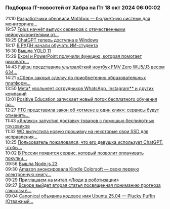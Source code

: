 <h3>Подборка IT-новостей от Хабра на Пт 18 окт 2024 06:00:02</h3>
<div class="rss">
  <span class="smaller gray hspace">21:10</span>
  <a class="nodecor" href="https://habr.com/ru/news/851524/?utm_source=habrahabr&utm_medium=rss&utm_campaign=851524">Разработчики обновили Mothbox — бюджетную систему для мониторинга...</a>
</div>
<div class="rss">
  <span class="smaller gray hspace">19:57</span>
  <a class="nodecor" href="https://habr.com/ru/news/851518/?utm_source=habrahabr&utm_medium=rss&utm_campaign=851518">Fplus начнёт выпуск серверов с отечественными нейроускорителями от...</a>
</div>
<div class="rss">
  <span class="smaller gray hspace">18:25</span>
  <a class="nodecor" href="https://habr.com/ru/companies/bothub/news/851502/?utm_source=habrahabr&utm_medium=rss&utm_campaign=851502">ChatGPT теперь доступна в Windows</a>
</div>
<div class="rss">
  <span class="smaller gray hspace">18:17</span>
  <a class="nodecor" href="https://habr.com/ru/news/851496/?utm_source=habrahabr&utm_medium=rss&utm_campaign=851496">В РУДН начали обучать ИИ-студента</a>
</div>
<div class="rss">
  <span class="smaller gray hspace">16:30</span>
  <a class="nodecor" href="https://habr.com/ru/news/851486/?utm_source=habrahabr&utm_medium=rss&utm_campaign=851486">Вышла YOLO 11</a>
</div>
<div class="rss">
  <span class="smaller gray hspace">15:29</span>
  <a class="nodecor" href="https://habr.com/ru/news/851474/?utm_source=habrahabr&utm_medium=rss&utm_campaign=851474">Excel и PowerPoint получили функцию, которая помогает рисовать...</a>
</div>
<div class="rss">
  <span class="smaller gray hspace">14:43</span>
  <a class="nodecor" href="https://habr.com/ru/news/851454/?utm_source=habrahabr&utm_medium=rss&utm_campaign=851454">Fujitsu представила ультралёгкий ноутбук FMV Zero WU5/J3 весом 634...</a>
</div>
<div class="rss">
  <span class="smaller gray hspace">14:21</span>
  <a class="nodecor" href="https://habr.com/ru/news/851448/?utm_source=habrahabr&utm_medium=rss&utm_campaign=851448">«Сбер» закрыл сделку по приобретению образовательных платформ...</a>
</div>
<div class="rss">
  <span class="smaller gray hspace">13:50</span>
  <a class="nodecor" href="https://habr.com/ru/news/851442/?utm_source=habrahabr&utm_medium=rss&utm_campaign=851442">Meta* увольняет сотрудников WhatsApp, Instagram** и других компаний</a>
</div>
<div class="rss">
  <span class="smaller gray hspace">13:01</span>
  <a class="nodecor" href="https://habr.com/ru/companies/pt/news/851294/?utm_source=habrahabr&utm_medium=rss&utm_campaign=851294">Positive Education запускает новый поток бесплатного обучения по...</a>
</div>
<div class="rss">
  <span class="smaller gray hspace">12:27</span>
  <a class="nodecor" href="https://habr.com/ru/news/851426/?utm_source=habrahabr&utm_medium=rss&utm_campaign=851426">FTC представила закон об «отмене в один клик»: сервисы будут отменять...</a>
</div>
<div class="rss">
  <span class="smaller gray hspace">11:43</span>
  <a class="nodecor" href="https://habr.com/ru/news/851406/?utm_source=habrahabr&utm_medium=rss&utm_campaign=851406">«Яндекс» запустил доставку товаров с помощью беспилотных грузовиков</a>
</div>
<div class="rss">
  <span class="smaller gray hspace">11:32</span>
  <a class="nodecor" href="https://habr.com/ru/news/851402/?utm_source=habrahabr&utm_medium=rss&utm_campaign=851402">WD выпустила новую прошивку на некоторые свои SSD для исправления...</a>
</div>
<div class="rss">
  <span class="smaller gray hspace">10:25</span>
  <a class="nodecor" href="https://habr.com/ru/news/851376/?utm_source=habrahabr&utm_medium=rss&utm_campaign=851376">Пользователь пожаловался, что его девушка использует ChatGPT, чтобы...</a>
</div>
<div class="rss">
  <span class="smaller gray hspace">10:02</span>
  <a class="nodecor" href="https://habr.com/ru/news/851368/?utm_source=habrahabr&utm_medium=rss&utm_campaign=851368">В России появится сервис, который позволит оплачивать покупки...</a>
</div>
<div class="rss">
  <span class="smaller gray hspace">09:56</span>
  <a class="nodecor" href="https://habr.com/ru/news/851364/?utm_source=habrahabr&utm_medium=rss&utm_campaign=851364">Вышла Node.js 23</a>
</div>
<div class="rss">
  <span class="smaller gray hspace">09:30</span>
  <a class="nodecor" href="https://habr.com/ru/news/851344/?utm_source=habrahabr&utm_medium=rss&utm_campaign=851344">Amazon анонсировала Kindle Colorsoft — свою первую электронную книгу...</a>
</div>
<div class="rss">
  <span class="smaller gray hspace">09:29</span>
  <a class="nodecor" href="https://habr.com/ru/companies/X5Tech/news/851342/?utm_source=habrahabr&utm_medium=rss&utm_campaign=851342">Приглашаем на митап «Люди в роботизации»</a>
</div>
<div class="rss">
  <span class="smaller gray hspace">09:27</span>
  <a class="nodecor" href="https://habr.com/ru/news/851340/?utm_source=habrahabr&utm_medium=rss&utm_campaign=851340">Вскоре выйдет вторая статья посвященная пониманию прогноза глюкозы в...</a>
</div>
<div class="rss">
  <span class="smaller gray hspace">09:04</span>
  <a class="nodecor" href="https://habr.com/ru/news/851332/?utm_source=habrahabr&utm_medium=rss&utm_campaign=851332">Canonical объявила кодовое имя Ubuntu 25.04 — Plucky Puffin (Отважный...</a>
</div>